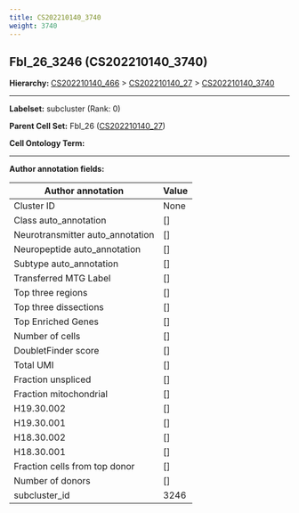 ```yaml
---
title: CS202210140_3740
weight: 3740
---
```

## Fbl_26_3246 (CS202210140_3740)
<b>Hierarchy: </b>
[CS202210140_466](cell_sets/CS202210140_466.md) >
[CS202210140_27](cell_sets/CS202210140_27.md) >
[CS202210140_3740](cell_sets/CS202210140_3740.md)

---


**Labelset:** subcluster (Rank: 0)

**Parent Cell Set:** Fbl_26 ([CS202210140_27](cell_sets/CS202210140_27.md))



**Cell Ontology Term:** 

[MARKER GENES.]: #


---

[TRANSFERRED ANNOTATIONS.]: #


[AUTHOR ANNOTATION FIELDS.]: #


**Author annotation fields:**

| Author annotation | Value |
|-------------------|-------|
|Cluster ID|None|
|Class auto_annotation|[]|
|Neurotransmitter auto_annotation|[]|
|Neuropeptide auto_annotation|[]|
|Subtype auto_annotation|[]|
|Transferred MTG Label|[]|
|Top three regions|[]|
|Top three dissections|[]|
|Top Enriched Genes|[]|
|Number of cells|[]|
|DoubletFinder score|[]|
|Total UMI|[]|
|Fraction unspliced|[]|
|Fraction mitochondrial|[]|
|H19.30.002|[]|
|H19.30.001|[]|
|H18.30.002|[]|
|H18.30.001|[]|
|Fraction cells from top donor|[]|
|Number of donors|[]|
|subcluster_id|3246|
